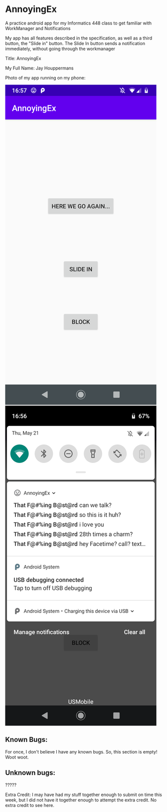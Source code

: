 # AnnoyingEx
A practice android app for my Informatics 448 class to get 
familiar with WorkManager and Notifications

My app has all features described in the specification, as well as a third button, the "Slide in" button. 
The Slide In button sends a notification immediately, without going through the workmanager

Title: AnnoyingEx

My Full Name: Jay Houppermans

Photo of my app running on my phone:

![image of it working](https://github.com/jhoupps/AnnoyingEx/blob/hw5/ui_screenshot.png)
![image of notifications working](https://github.com/jhoupps/AnnoyingEx/blob/hw5/notification_screenshot.png)


## Known Bugs:
For once, I don't believe I have any known bugs. 
So, this section is empty! Woot woot.

## Unknown bugs:
?????

Extra Credit:
I may have had my stuff together enough to submit on time this week, but I did not have it together enough 
to attempt the extra credit. No extra credit to see here. 
